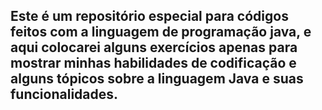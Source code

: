 ## Este é um repositório especial para códigos feitos com a linguagem de programação java, e aqui colocarei alguns exercícios apenas para mostrar minhas habilidades de codificação e alguns tópicos sobre a linguagem Java e suas funcionalidades.
